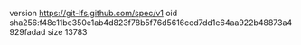 version https://git-lfs.github.com/spec/v1
oid sha256:f48c11be350e1ab4d823f78b5f76d5616ced7dd1e64aa922b48873a4929fadad
size 13783
